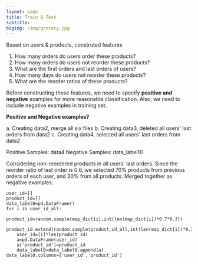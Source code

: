 ```yaml
---
layout: page
title: Train & Test
subtitle:
bigimg: /img/grocery.jpg
---
```


Based on users & products, construted features
1.	How many orders do users order these products?
2.	How many orders do users not reorder these products?
3.	What are the first orders and last orders of users?
4.	How many days do users not reorder these products?
5.	What are the reorder ratios of these products?

Before constructing these features, we need to specify **positive and negative** examples for more reasonable classification. Also, we need to include negative examples in training set. 

**Positive and Negative examples?**

a.	Creating data2, merge all six files 
b.	Creating data3, deleted all users' last orders from data2
c.	Creating data4, selected all users' last orders from data2 

Positive Samples: data4
Negative Samples: data_label10

Considering non-reordered products in all users' last orders. 
Since the reorder ratio of last order is 0.6, we selected 70% products from previous orders of each user, and 30% from all products. Merged together as negative examples.
```
user_id=[]
product_id=[]
data_label0=pd.DataFrame()
for i in user_id_all:
    product_id=random.sample(map_dict[i],int(len(map_dict[i])*0.7*0.3))
    product_id.extend(random.sample(product_id_all,int(len(map_dict[i])*0.3*0.3)))
    user_id=[i]*len(product_id)
    a=pd.DataFrame(user_id)
    a['product_id']=product_id
    data_label0=data_label0.append(a)
data_label0.columns=['user_id','product_id']
```

